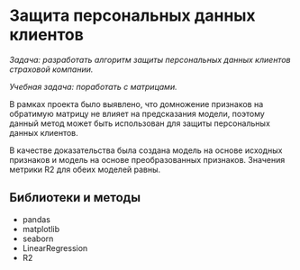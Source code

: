 # Защита персональных данных клиентов

*Задача: разработать алгоритм защиты персональных данных клиентов страховой компании.*

*Учебная задача: поработать с матрицами.*

В рамках проекта было выявлено, что домножение признаков на обратимую матрицу не влияет на предсказания модели, поэтому данный метод может быть использован для защиты персональных данных клиентов.

В качестве доказательства была создана модель на основе исходных признаков и модель на основе преобразованных признаков. Значения метрики R2 для обеих моделей равны.

## Библиотеки и методы
* pandas
* matplotlib
* seaborn
* LinearRegression
* R2
